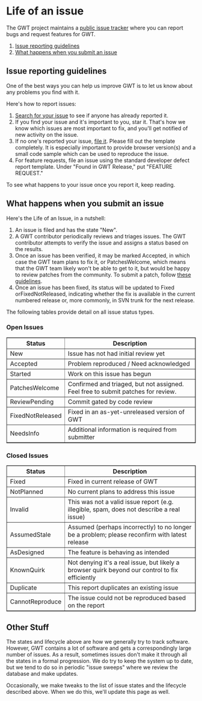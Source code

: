 Life of an issue
===

The GWT project maintains a [public issue tracker](http://code.google.com/p/google-web-toolkit/issues) where you can report bugs and request features for GWT.

<ol class="toc" id="pageToc">  
  <li><a href="#guide">Issue reporting guidelines</a></li>
  <li><a href="#life">What happens when you submit an issue</a></li>
</ol>

<h2><a name="guide"></a>Issue reporting guidelines</h2>

One of the best ways you can help us improve GWT is to let us know about any problems you find with it.

Here's how to report issues:

1.  [Search for your issue](http://code.google.com/p/google-web-toolkit/issues/advsearch) to see if anyone has already reported it.
2.  If you find your issue and it's important to you, star it. That's how we know which issues are most important to fix, and you'll get notified of new activity on the issue.
3.  If no one's reported your issue, [file it](http://code.google.com/p/google-web-toolkit/issues/entry). Please fill out the template completely. It is especially important to provide browser version(s) and a small code sample which can be used to reproduce the issue.
4.  For feature requests, file an issue using the standard developer defect report template. Under  "Found in GWT Release," put "FEATURE REQUEST." 

To see what happens to your issue once you report it, keep reading.

<h2><a name="life"></a>What happens when you submit an issue</h2>

Here's the Life of an Issue, in a nutshell:

1.  An issue is filed and has the state "New".
2.  A GWT contributor periodically reviews and triages issues. The GWT contributor attempts to verify the issue and assigns a status based on the results.
3.  Once an issue has been verified, it may be marked Accepted, in which case the GWT team plans to fix it, or PatchesWelcome, which means that the GWT team likely won't be able to get to it, but would be happy to review patches from the community. To submit a patch, follow [these guidelines](makinggwtbetter.html#submittingpatches).
4.  Once an issue has been fixed, its status will be updated to Fixed orFixedNotReleased, indicating whether the fix is available in the current numbered release or, more commonly, in SVN trunk for the next release.

The following tables provide detail on all issue status types.

### Open Issues

<table border="1" cellpadding="5" cellspacing="0" width="50%"> 
<tbody> 
<tr> 
<th>Status</th> 
<th>Description</th> 
</tr> 
<tr> 
<td>New</td>
<td>Issue has not had initial review yet</td>
</tr> 
<tr>
<td>Accepted</td>
<td>Problem reproduced / Need acknowledged</td>
</tr> 
<tr>
<td>Started</td>
<td>Work on this issue has begun</td>
</tr> 
<tr>
<td>PatchesWelcome</td>
<td>Confirmed and triaged, but not assigned. Feel free to submit patches for review.</td>
</tr> 
<tr>
<td>ReviewPending</td>
<td>Commit gated by code review</td>
</tr> 
<tr>
<td>FixedNotReleased</td>
<td>Fixed in an as-yet-unreleased version of GWT</td>
</tr> 
<tr>
<td>NeedsInfo</td>
<td>Additional information is required from submitter</td>
</tr> 
</tbody>
</table>

<h3>Closed Issues</h3>
<table border="1" cellpadding="5" cellspacing="0" width="50%">
<tbody>
<tr> 
<th>Status</th> 
<th>Description</th> 
</tr> 
<tr>
<td>Fixed</td>
<td>Fixed in current release of GWT</td>
</tr> 
<tr>
<td>NotPlanned</td>
<td>No current plans to address this issue</td>
</tr> 
<tr>
<td>Invalid</td>
<td>This was not a valid issue report (e.g. illegible, spam, does not describe a real issue)</td>
</tr> 
<tr>
<td>AssumedStale</td>
<td>Assumed (perhaps incorrectly) to no longer be a problem; please reconfirm with latest release</td>
</tr> 
<tr>
<td>AsDesigned</td>
<td>The feature is behaving as intended</td>
</tr> 
<tr>
<td>KnownQuirk</td>
<td>Not denying it's a real issue, but likely a browser quirk beyond our control to fix efficiently</td>
</tr> 
<tr>
<td>Duplicate</td>
<td>This report duplicates an existing issue</td>
</tr> 
<tr>
<td>CannotReproduce</td>
<td>The issue could not be reproduced based on the report</td>
</tr> 
</tbody> 
</table> 

## Other Stuff

The states and lifecycle above are how we generally try to track software. However, GWT contains a lot of software and gets a correspondingly large number of issues. As a result, sometimes issues don't make it through all the states in a formal progression. We do try to keep the system up to date, but we tend to do so in periodic "issue sweeps" where we review the database and make updates.

Occasionally, we make tweaks to the list of issue states and the lifecycle described above. When we do this, we'll update this page as well.


